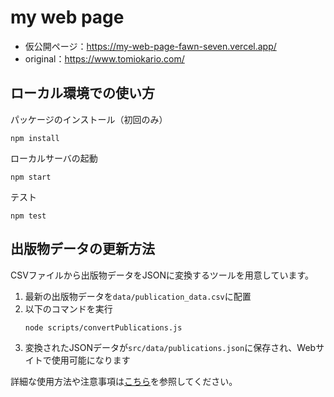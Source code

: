 
# my web page
- 仮公開ページ：https://my-web-page-fawn-seven.vercel.app/
- original：https://www.tomiokario.com/

## ローカル環境での使い方

パッケージのインストール（初回のみ）
```
npm install
```

ローカルサーバの起動
```
npm start
```

テスト
```
npm test
```

## 出版物データの更新方法

CSVファイルから出版物データをJSONに変換するツールを用意しています。

1. 最新の出版物データを`data/publication_data.csv`に配置
2. 以下のコマンドを実行
   ```
   node scripts/convertPublications.js
   ```
3. 変換されたJSONデータが`src/data/publications.json`に保存され、Webサイトで使用可能になります

詳細な使用方法や注意事項は[こちら](docs/csv_to_json_conversion.md)を参照してください。
